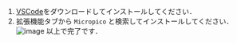 1. [VSCode](https://code.visualstudio.com/)をダウンロードしてインストールしてください．
1. 拡張機能タブから `Micropico` と検索してインストールしてください．
![image](https://github.com/Keio-AIConsortium/python-iot/assets/58695125/fec2bc26-2d6d-4a7e-8f5c-cc86a3599a76)
以上で完了です．
